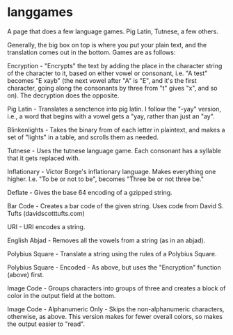 # langgames
A page that does a few language games. Pig Latin, Tutnese, a few others.

Generally, the big box on top is where you put your plain text, and the translation comes out in the bottom. Games are as follows:

Encryption - "Encrypts" the text by adding the place in the character string of the character to it, based on either vowel or consonant, i.e. "A test" becomes "E xayb" (the next vowel after "A" is "E", and it's the first character, going along the consonants by three from "t" gives "x", and so on). The decryption does the opposite.

Pig Latin - Translates a senctence into pig latin. I follow the "-yay" version, i.e., a word that begins with a vowel gets a "yay, rather than just an "ay".

Blinkenlights - Takes the binary from of each letter in plaintext, and makes a set of "lights" in a table, and scrolls them as needed.

Tutnese - Uses the tutnese language game. Each consonant has a syllable that it gets replaced with.

Inflationary - Victor Borge's inflationary language. Makes everything one higher. I.e. "To be or not to be", becomes "Three be or not three be."

Deflate - Gives the base 64 encoding of a gzipped string.

Bar Code - Creates a bar code of the given string. Uses code from David S. Tufts (davidscotttufts.com)

URI - URI encodes a string.

English Abjad - Removes all the vowels from a string (as in an abjad).

Polybius Square - Translate a string using the rules of a Polybius Square.

Polybius Square - Encoded - As above, but uses the "Encryption" function (above) first.

Image Code - Groups characters into groups of three and creates a block of color in the output field at the bottom.

Image Code - Alphanumeric Only - Skips the non-alphanumeric characters, otherwise, as above. This version makes for fewer overall colors, so makes the output easier to "read".

